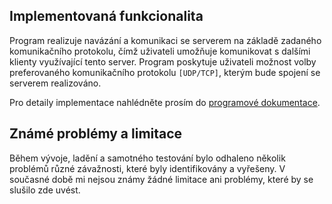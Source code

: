 ## Implementovaná funkcionalita
Program realizuje navázání a komunikaci se serverem na základě zadaného komunikačního protokolu, čímž uživateli umožňuje komunikovat s dalšími klienty využívající tento server. Program poskytuje uživateli možnost volby preferovaného komunikačního protokolu `[UDP/TCP]`, kterým bude spojení se serverem realizováno.

Pro detaily implementace nahlédněte prosím do [programové dokumentace](./README.md#struct).

## Známé problémy a limitace
Během vývoje, ladění a samotného testování bylo odhaleno několik problémů různé závažnosti, které byly identifikovány a vyřešeny. V současné době mi nejsou známy žádné limitace ani problémy, které by se slušilo zde uvést.
